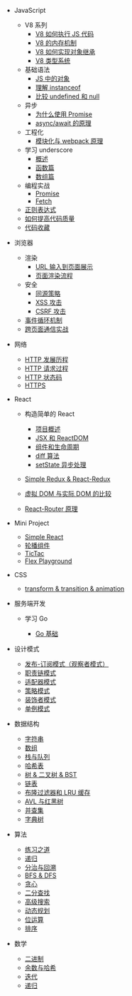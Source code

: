 - JavaScript

  - V8 系列
    - [V8 如何执行 JS 代码](js/v8-process.md)
    - [V8 的内存机制](js/v8-gc.md)
    - [V8 如何实现对象继承](js/v8-inheritance.md)
    - [V8 类型系统](js/v8-type.md)
  - 基础语法
    - [JS 中的对象](js/OOP)
    - [理解 instanceof](js/instanceof)
    - [比较 undefined 和 null](js/undefined)
  - 异步
    - [为什么使用 Promise](js/promise)
    - [async/await 的原理](js/async)
  - 工程化
    - [模块化与 webpack 原理](js/module.md)
  - 学习 underscore
    - [概述](js/functional/readme.md)
    - [函数篇](js/functional/function.md)
    - [数组篇](js/functional/array.md)
  - 编程实战
    - [Promise](js/action/promise.md)
    - [Fetch](js/action/fetch.md)
  - [正则表达式](js/regexp.md)
  - [如何提高代码质量](js/tips.md)
  - [代码收藏](js/tricks.md)

- 浏览器

  - 渲染
    - [URL 输入到页面展示](browser/navigation.md)
    - [页面渲染流程](browser/render.md)
  - 安全
    - [同源策略](browser/same-origin.md)
    - [XSS 攻击](browser/xss.md)
    - [CSRF 攻击](browser/csrf.md)
  - [事件循环机制](browser/event-loop.md)
  - [跨页面通信实战](browser/ctc.md)

- 网络

  - [HTTP 发展历程](network/history.md)
  - [HTTP 请求过程](network/request-process.md)
  - [HTTP 状态码](network/http-code)
  - [HTTPS](network/https)

- React

  - 构造简单的 React

    - [项目概述](react/build/basic.md)
    - [JSX 和 ReactDOM](react/build/jsx-reactdom.md)
    - [组件和生命周期](react/build/component.md)
    - [diff 算法](react/build/diff.md)
    - [setState 异步处理](react/build/setState.md)

  - [Simple Redux & React-Redux](react/react-redux.md)
  - [虚拟 DOM 与实际 DOM 的比较](react/virtual-dom.md)
  - [React-Router 原理](react/react-router.md)

- Mini Project

  - [Simple React](mini-project/simple-react.md)
  - [轮播组件](mini-project/slider.md)
  - [TicTac](mini-project/tictac.md)
  - [Flex Playground](mini-project/flex-playground.md)

- CSS

  - [transform & transition & animation](css/animation.md)

- 服务端开发

  - 学习 Go

    - [Go 基础](go/basic.md)

- 设计模式

  - [发布-订阅模式（观察者模式）](pattern/observer.md)
  - [职责链模式](pattern/chain.md)
  - [适配器模式](pattern/adapter.md)
  - [策略模式](pattern/strategy.md)
  - [装饰者模式](pattern/decorator.md)
  - [单例模式](pattern/singleton.md)

- 数据结构

  - [字符串](algo/string.md)
  - [数组](algo/array.md)
  - [栈与队列](algo/stack-queue.md)
  - [哈希表](algo/hashmap.md)
  - [树 & 二叉树 & BST](algo/tree.md)
  - [链表](algo/linkedlist.md)
  - [布隆过滤器和 LRU 缓存](algo/bloom-filter.md)
  - [AVL 与红黑树](algo/balanced-tree.md)
  - [并查集](algo/union-find.md)
  - [字典树](algo/trie.md)

- 算法

  - [练习之道](algo/notes.md)
  - [递归](algo/recursive.md)
  - [分治与回溯](algo/divide-conquer.md)
  - [BFS & DFS](algo/bfs-dfs.md)
  - [贪心](algo/greedy.md)
  - [二分查找](algo/binary-search.md)
  - [高级搜索](algo/advanced-search.md)
  - [动态规划](algo/dp.md)
  - [位运算](algo/bit.md)
  - [排序](algo/sort.md)

* 数学

  - [二进制](math/binary)
  - [余数与哈希](math/mod)
  - [迭代](math/iterator)
  - [递归](math/recursive)
